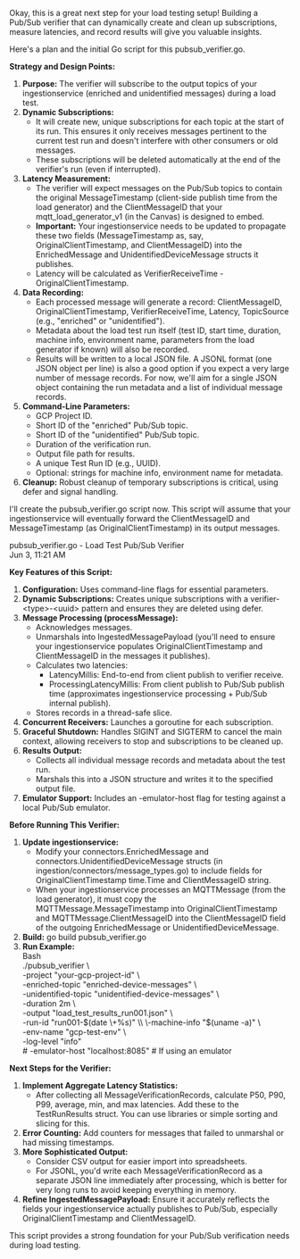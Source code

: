 Okay, this is a great next step for your load testing setup\! Building a Pub/Sub verifier that can dynamically create and clean up subscriptions, measure latencies, and record results will give you valuable insights.

Here's a plan and the initial Go script for this pubsub\_verifier.go.

**Strategy and Design Points:**

1. **Purpose:** The verifier will subscribe to the output topics of your ingestionservice (enriched and unidentified messages) during a load test.
2. **Dynamic Subscriptions:**
    * It will create new, unique subscriptions for each topic at the start of its run. This ensures it only receives messages pertinent to the current test run and doesn't interfere with other consumers or old messages.
    * These subscriptions will be deleted automatically at the end of the verifier's run (even if interrupted).
3. **Latency Measurement:**
    * The verifier will expect messages on the Pub/Sub topics to contain the original MessageTimestamp (client-side publish time from the load generator) and the ClientMessageID that your mqtt\_load\_generator\_v1 (in the Canvas) is designed to embed.
    * **Important:** Your ingestionservice needs to be updated to propagate these two fields (MessageTimestamp as, say, OriginalClientTimestamp, and ClientMessageID) into the EnrichedMessage and UnidentifiedDeviceMessage structs it publishes.
    * Latency will be calculated as VerifierReceiveTime \- OriginalClientTimestamp.
4. **Data Recording:**
    * Each processed message will generate a record: ClientMessageID, OriginalClientTimestamp, VerifierReceiveTime, Latency, TopicSource (e.g., "enriched" or "unidentified").
    * Metadata about the load test run itself (test ID, start time, duration, machine info, environment name, parameters from the load generator if known) will also be recorded.
    * Results will be written to a local JSON file. A JSONL format (one JSON object per line) is also a good option if you expect a very large number of message records. For now, we'll aim for a single JSON object containing the run metadata and a list of individual message records.
5. **Command-Line Parameters:**
    * GCP Project ID.
    * Short ID of the "enriched" Pub/Sub topic.
    * Short ID of the "unidentified" Pub/Sub topic.
    * Duration of the verification run.
    * Output file path for results.
    * A unique Test Run ID (e.g., UUID).
    * Optional: strings for machine info, environment name for metadata.
6. **Cleanup:** Robust cleanup of temporary subscriptions is critical, using defer and signal handling.

I'll create the pubsub\_verifier.go script now. This script will assume that your ingestionservice will eventually forward the ClientMessageID and MessageTimestamp (as OriginalClientTimestamp) in its output messages.

pubsub\_verifier.go \- Load Test Pub/Sub Verifier  
Jun 3, 11:21 AM

**Key Features of this Script:**

1. **Configuration:** Uses command-line flags for essential parameters.
2. **Dynamic Subscriptions:** Creates unique subscriptions with a verifier-\<type\>-\<uuid\> pattern and ensures they are deleted using defer.
3. **Message Processing (processMessage):**
    * Acknowledges messages.
    * Unmarshals into IngestedMessagePayload (you'll need to ensure your ingestionservice populates OriginalClientTimestamp and ClientMessageID in the messages it publishes).
    * Calculates two latencies:
        * LatencyMillis: End-to-end from client publish to verifier receive.
        * ProcessingLatencyMillis: From client publish to Pub/Sub publish time (approximates ingestionservice processing \+ Pub/Sub internal publish).
    * Stores records in a thread-safe slice.
4. **Concurrent Receivers:** Launches a goroutine for each subscription.
5. **Graceful Shutdown:** Handles SIGINT and SIGTERM to cancel the main context, allowing receivers to stop and subscriptions to be cleaned up.
6. **Results Output:**
    * Collects all individual message records and metadata about the test run.
    * Marshals this into a JSON structure and writes it to the specified output file.
7. **Emulator Support:** Includes an \-emulator-host flag for testing against a local Pub/Sub emulator.

**Before Running This Verifier:**

1. **Update ingestionservice:**
    * Modify your connectors.EnrichedMessage and connectors.UnidentifiedDeviceMessage structs (in ingestion/connectors/message\_types.go) to include fields for OriginalClientTimestamp time.Time and ClientMessageID string.
    * When your ingestionservice processes an MQTTMessage (from the load generator), it must copy the MQTTMessage.MessageTimestamp into OriginalClientTimestamp and MQTTMessage.ClientMessageID into the ClientMessageID field of the outgoing EnrichedMessage or UnidentifiedDeviceMessage.
2. **Build:** go build pubsub\_verifier.go
3. **Run Example:**  
   Bash  
   ./pubsub\_verifier \\  
   \-project "your-gcp-project-id" \\  
   \-enriched-topic "enriched-device-messages" \\  
   \-unidentified-topic "unidentified-device-messages" \\  
   \-duration 2m \\  
   \-output "load\_test\_results\_run001.json" \\  
   \-run-id "run001-$(date \+%s)" \\  
   \-machine-info "$(uname \-a)" \\  
   \-env-name "gcp-test-env" \\  
   \-log-level "info"  
   \# \-emulator-host "localhost:8085" \# If using an emulator

**Next Steps for the Verifier:**

1. **Implement Aggregate Latency Statistics:**
    * After collecting all MessageVerificationRecords, calculate P50, P90, P99, average, min, and max latencies. Add these to the TestRunResults struct. You can use libraries or simple sorting and slicing for this.
2. **Error Counting:** Add counters for messages that failed to unmarshal or had missing timestamps.
3. **More Sophisticated Output:**
    * Consider CSV output for easier import into spreadsheets.
    * For JSONL, you'd write each MessageVerificationRecord as a separate JSON line immediately after processing, which is better for very long runs to avoid keeping everything in memory.
4. **Refine IngestedMessagePayload:** Ensure it accurately reflects the fields your ingestionservice actually publishes to Pub/Sub, especially OriginalClientTimestamp and ClientMessageID.

This script provides a strong foundation for your Pub/Sub verification needs during load testing.